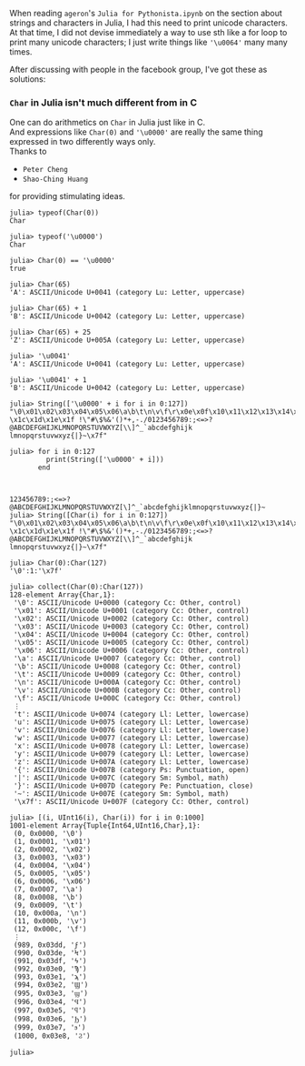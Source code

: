 When reading `ageron`'s `Julia for Pythonista.ipynb` on the section about strings and characters
in Julia, I had this need to print unicode characters. At that time, I did not devise
immediately a way to use sth like a for loop to print many unicode characters; I just write
things like `'\u0064'` many many times.

After discussing with people in the facebook group, I've got these as solutions:


### `Char` in Julia isn't much different from in C
One can do arithmetics on `Char` in Julia just like in C.<br>
And expressions like `Char(0)` and `'\u0000'` are really the same thing expressed in two
differently ways only.<br>
Thanks to
- `Peter Cheng`
- `Shao-Ching Huang`

for providing stimulating ideas.


```
julia> typeof(Char(0))
Char

julia> typeof('\u0000')
Char

julia> Char(0) == '\u0000'
true

julia> Char(65)
'A': ASCII/Unicode U+0041 (category Lu: Letter, uppercase)

julia> Char(65) + 1
'B': ASCII/Unicode U+0042 (category Lu: Letter, uppercase)

julia> Char(65) + 25
'Z': ASCII/Unicode U+005A (category Lu: Letter, uppercase)

julia> '\u0041'
'A': ASCII/Unicode U+0041 (category Lu: Letter, uppercase)

julia> '\u0041' + 1
'B': ASCII/Unicode U+0042 (category Lu: Letter, uppercase)

julia> String(['\u0000' + i for i in 0:127])
"\0\x01\x02\x03\x04\x05\x06\a\b\t\n\v\f\r\x0e\x0f\x10\x11\x12\x13\x14\x15\x16\x17\x18\x19\x1a\e
\x1c\x1d\x1e\x1f !\"#\$%&'()*+,-./0123456789:;<=>?@ABCDEFGHIJKLMNOPQRSTUVWXYZ[\\]^_`abcdefghijk
lmnopqrstuvwxyz{|}~\x7f"

julia> for i in 0:127
         print(String(['\u0000' + i]))
       end



123456789:;<=>?@ABCDEFGHIJKLMNOPQRSTUVWXYZ[\]^_`abcdefghijklmnopqrstuvwxyz{|}~
julia> String([Char(i) for i in 0:127])
"\0\x01\x02\x03\x04\x05\x06\a\b\t\n\v\f\r\x0e\x0f\x10\x11\x12\x13\x14\x15\x16\x17\x18\x19\x1a\e
\x1c\x1d\x1e\x1f !\"#\$%&'()*+,-./0123456789:;<=>?@ABCDEFGHIJKLMNOPQRSTUVWXYZ[\\]^_`abcdefghijk
lmnopqrstuvwxyz{|}~\x7f"

julia> Char(0):Char(127)
'\0':1:'\x7f'

julia> collect(Char(0):Char(127))
128-element Array{Char,1}:
 '\0': ASCII/Unicode U+0000 (category Cc: Other, control)
 '\x01': ASCII/Unicode U+0001 (category Cc: Other, control)
 '\x02': ASCII/Unicode U+0002 (category Cc: Other, control)
 '\x03': ASCII/Unicode U+0003 (category Cc: Other, control)
 '\x04': ASCII/Unicode U+0004 (category Cc: Other, control)
 '\x05': ASCII/Unicode U+0005 (category Cc: Other, control)
 '\x06': ASCII/Unicode U+0006 (category Cc: Other, control)
 '\a': ASCII/Unicode U+0007 (category Cc: Other, control)
 '\b': ASCII/Unicode U+0008 (category Cc: Other, control)
 '\t': ASCII/Unicode U+0009 (category Cc: Other, control)
 '\n': ASCII/Unicode U+000A (category Cc: Other, control)
 '\v': ASCII/Unicode U+000B (category Cc: Other, control)
 '\f': ASCII/Unicode U+000C (category Cc: Other, control)
 ⋮
 't': ASCII/Unicode U+0074 (category Ll: Letter, lowercase)
 'u': ASCII/Unicode U+0075 (category Ll: Letter, lowercase)
 'v': ASCII/Unicode U+0076 (category Ll: Letter, lowercase)
 'w': ASCII/Unicode U+0077 (category Ll: Letter, lowercase)
 'x': ASCII/Unicode U+0078 (category Ll: Letter, lowercase)
 'y': ASCII/Unicode U+0079 (category Ll: Letter, lowercase)
 'z': ASCII/Unicode U+007A (category Ll: Letter, lowercase)
 '{': ASCII/Unicode U+007B (category Ps: Punctuation, open)
 '|': ASCII/Unicode U+007C (category Sm: Symbol, math)
 '}': ASCII/Unicode U+007D (category Pe: Punctuation, close)
 '~': ASCII/Unicode U+007E (category Sm: Symbol, math)
 '\x7f': ASCII/Unicode U+007F (category Cc: Other, control)

julia> [(i, UInt16(i), Char(i)) for i in 0:1000]
1001-element Array{Tuple{Int64,UInt16,Char},1}:
 (0, 0x0000, '\0')
 (1, 0x0001, '\x01')
 (2, 0x0002, '\x02')
 (3, 0x0003, '\x03')
 (4, 0x0004, '\x04')
 (5, 0x0005, '\x05')
 (6, 0x0006, '\x06')
 (7, 0x0007, '\a')
 (8, 0x0008, '\b')
 (9, 0x0009, '\t')
 (10, 0x000a, '\n')
 (11, 0x000b, '\v')
 (12, 0x000c, '\f')
 ⋮
 (989, 0x03dd, 'ϝ')
 (990, 0x03de, 'Ϟ')
 (991, 0x03df, 'ϟ')
 (992, 0x03e0, 'Ϡ')
 (993, 0x03e1, 'ϡ')
 (994, 0x03e2, 'Ϣ')
 (995, 0x03e3, 'ϣ')
 (996, 0x03e4, 'Ϥ')
 (997, 0x03e5, 'ϥ')
 (998, 0x03e6, 'Ϧ')
 (999, 0x03e7, 'ϧ')
 (1000, 0x03e8, 'Ϩ')

julia>

```




